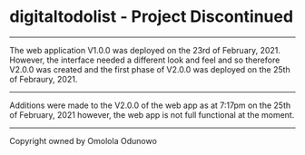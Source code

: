 # digitaltodolist - Project Discontinued

---
The web application V1.0.0 was deployed on the 23rd of February, 2021. However, the interface needed a different look and feel and so therefore V2.0.0 was created and the first phase of V2.0.0 was deployed on the 25th of Febraury, 2021. 

---
Additions were made to the V2.0.0 of the web app as at 7:17pm on the 25th of February, 2021 however, the web app is not full functional at the moment.

---
Copyright owned by Omolola Odunowo
